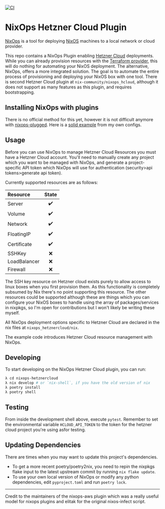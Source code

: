 [![CI](https://github.com/lukebfox/nixops-hetznercloud/workflows/CI/badge.svg)](https://github.com/lukebfox/nixops-hetznercloud/actions)
# NixOps Hetzner Cloud Plugin

[NixOps][1] is a tool for deploying [NixOS][2] machines to a local network or cloud provider. 

This repo contains a NixOps Plugin enabling [Hetzner Cloud][3] deployments. While you can already provision resources with the [Terraform provider][4], this will do nothing for automating your NixOS deployment. The alternative, NixOps, offers a more integrated solution. The goal is to automate the entire process of provisioning and deploying your NixOS box with one tool. There is second Hetzner Cloud plugin at `nix-community/nixops_hcloud`, although it does not support as many features as this plugin, and requires bootstrapping.

## Installing NixOps with plugins

There is no official method for this yet, however it is not difficult anymore with [nixops-plugged][5]. Here is a [solid example][6] from my own configs.

## Usage

Before you can use NixOps to manage Hetzner Cloud Resources you must have a Hetzner Cloud account. You'll need to manually create any project which you want to be managed with NixOps, and generate a project-specific API token which NixOps will use for authentication (security>api tokens>generate api token).

Currently supported resources are as follows:

| Resource      | State |
|:--------------|:-----:|
| Server        | :heavy_check_mark: |
| Volume        | :heavy_check_mark: |
| Network       | :heavy_check_mark: |
| FloatingIP    | :heavy_check_mark: |
| Certificate   | :heavy_check_mark: |
| SSHKey        | :x: |
| LoadBalancer  | :x: |
| Firewall      | :x: |

The SSH key resource on Hetzner cloud exists purely to allow access to linux boxes when you first provision them. As this functionality is completely subsumed by Nix there's no point supporting this resource. The other resources could be supported although these are things which you can configure your NixOS boxes to handle using the array of packages/services in nixpkgs, so I'm open for contributions but I won't likely be writing these myself. 

All NixOps deployment options specific to Hetzner Cloud are declared in the nix files at `nixops_hetznercloud/nix`.

The example code introduces Hetzner Cloud resource management with NixOps.

## Developing

To start developing on the NixOps Hetzner Cloud plugin, you can run:

```bash
λ cd nixops-hetznercloud
λ nix develop # or `nix-shell`, if you have the old version of nix
λ poetry install
λ poetry shell
```

## Testing

From inside the development shell above, execute `pytest`. Remember to set the environmental variable `HCLOUD_API_TOKEN` to the token for the hetzner cloud project you're using asfor testing.

## Updating Dependencies
There are times when you may want to update this project's dependencies.
- To get a more recent poetry/poetry2nix, you need to repin the nixpkgs flake input to the latest upstream commit by running `nix flake update`.
- To use your own local version of NixOps or modify any python dependencies, edit `pyproject.toml` and run `poetry lock`.

---
Credit to the maintainers of the nixops-aws plugin which was a really useful model for nixops plugins and elitak for the original nixos-infect script.

[1]: https://github.com/nixos/nixops
[2]: https://nixos.org/
[3]: https://www.hetzner.com/cloud
[4]: https://github.com/hetznercloud/terraform-provider-hcloud
[5]: http://github.com/lukebfox/nixops-plugged
[6]: https://github.com/lukebfox/nix-configs/blob/master/flake.nix
[7]: https://github.com/typetetris/nixops-with-plugins
